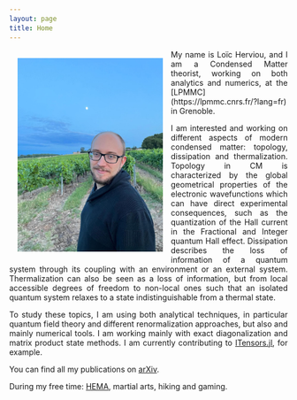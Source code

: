 ```yaml
---
layout: page
title: Home
---
```


<!-- ![](Profile.jpg){:height="250px"} -->



<img src="Profile.jpg" align="left" height="350px" style="margin:15px">
<div style="text-align: justify" markdown="1"> My name is Loïc Herviou, and I am a Condensed Matter theorist, working on both analytics and numerics, at the [LPMMC](https://lpmmc.cnrs.fr/?lang=fr) in Grenoble.

I am interested and working on different aspects of modern condensed matter: topology, dissipation and thermalization. Topology in CM is characterized by the global geometrical properties of the electronic wavefunctions which can have direct experimental consequences, such as the quantization of the Hall current in the Fractional and Integer quantum Hall effect. Dissipation describes the loss of information of a quantum system through its coupling with an environment or an external system. Thermalization can also be seen as a loss of information, but from local accessible degrees of freedom to non-local ones such that an isolated quantum system relaxes to a state indistinguishable from a thermal state.

To study these topics, I am using both analytical techniques, in particular quantum field theory and different renormalization approaches, but also and mainly numerical tools. I am working mainly with exact diagonalization and matrix product state methods. I am currently contributing to [ITensors.jl](https://github.com/ITensor/ITensors.jl), for example.

You can find all my publications on [arXiv]( http://arxiv.org/a/herviou_l_1).

During my free time: [HEMA](http://unilamhe.ch/en/), martial arts, hiking and gaming.
</div>
